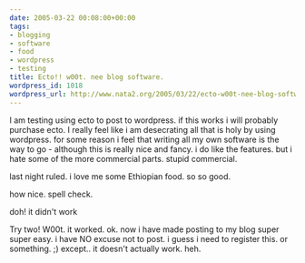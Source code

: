 ```yaml
---
date: 2005-03-22 00:08:00+00:00
tags:
- blogging
- software
- food
- wordpress
- testing
title: Ecto!! w00t. nee blog software.
wordpress_id: 1018
wordpress_url: http://www.nata2.org/2005/03/22/ecto-w00t-nee-blog-software/
---
```


I am testing using ecto to post to wordpress. if this works i will probably purchase ecto. I really feel like i am desecrating all that is holy by using wordpress. for some reason i feel that writing all my own software is the way to go - although this is really nice and fancy. i do like the features. but i hate some of the more commercial parts. stupid commercial. 

last night ruled. i love me some Ethiopian food. so so good. 

how nice. spell check.

doh! it didn't work

Try two! W00t. it worked. ok. now i have made posting to my blog super super easy. i have NO excuse not to post. i guess i need to register this. or something. ;) except.. it doesn't actually work. heh.